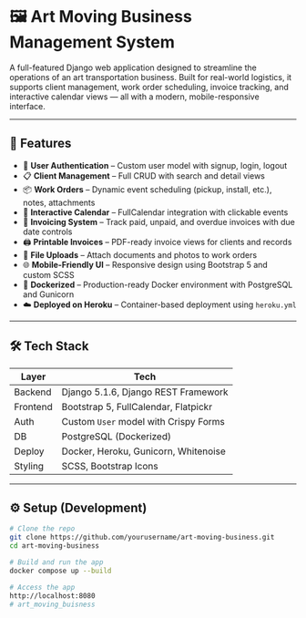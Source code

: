 # 🖼️ Art Moving Business Management System

A full-featured Django web application designed to streamline the operations of an art transportation business. Built for real-world logistics, it supports client management, work order scheduling, invoice tracking, and interactive calendar views — all with a modern, mobile-responsive interface.

---

## 🚀 Features

- 🔐 **User Authentication** – Custom user model with signup, login, logout
- 📋 **Client Management** – Full CRUD with search and detail views
- 📦 **Work Orders** – Dynamic event scheduling (pickup, install, etc.), notes, attachments
- 📅 **Interactive Calendar** – FullCalendar integration with clickable events
- 💸 **Invoicing System** – Track paid, unpaid, and overdue invoices with due date controls
- 🖨️ **Printable Invoices** – PDF-ready invoice views for clients and records
- 📎 **File Uploads** – Attach documents and photos to work orders
- 🌐 **Mobile-Friendly UI** – Responsive design using Bootstrap 5 and custom SCSS
- 🐳 **Dockerized** – Production-ready Docker environment with PostgreSQL and Gunicorn
- ☁️ **Deployed on Heroku** – Container-based deployment using `heroku.yml`

---

## 🛠️ Tech Stack

| Layer      | Tech                                 |
|------------|--------------------------------------|
| Backend    | Django 5.1.6, Django REST Framework   |
| Frontend   | Bootstrap 5, FullCalendar, Flatpickr |
| Auth       | Custom `User` model with Crispy Forms|
| DB         | PostgreSQL (Dockerized)              |
| Deploy     | Docker, Heroku, Gunicorn, Whitenoise |
| Styling    | SCSS, Bootstrap Icons                |

---

## ⚙️ Setup (Development)

```bash
# Clone the repo
git clone https://github.com/yourusername/art-moving-business.git
cd art-moving-business

# Build and run the app
docker compose up --build

# Access the app
http://localhost:8080
# art_moving_buisness
